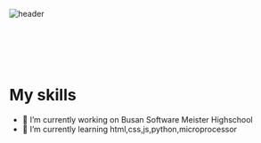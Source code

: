 

<!--
)


Here are some ideas to get you started:


-->
![header](https://capsule-render.vercel.app/api?type=slice&color=auto&height=300&section=header&text=%20강승훈입니다!&fontSize=90)<br>

<br><br><br><br>
<h1>My skills</h1>
<!-- [![JS](https://img.shields.io/badge/JavaScript-F7DF1E?style=flat-square&logo=JavaScript&logoColor=black)](github.com/Joowon0220/TODO-List) -->


- 🔭 I’m currently working on Busan Software Meister Highschool
- 🌱 I’m currently learning  html,css,js,python,microprocessor
